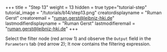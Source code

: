 +++
title = "Step 13"
weight = 13
hidden = true
type="tutorial-step"
tutorial_image = "/tutorials/b14/step13.png"
creatordisplayname = "Ruman Gerst"
creatoremail = "ruman.gerst@leibniz-hki.de"
lastmodifierdisplayname = "Ruman Gerst"
lastmodifieremail = "ruman.gerst@leibniz-hki.de"
+++

Select the filter node (red arrow 1) and observe the `Output` field in the `Parameters` tab (red arrow 2); It now contains the filtering expression. 